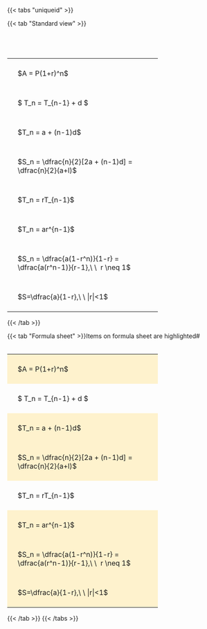 ---
---

{{< tabs "uniqueid" >}}

{{< tab "Standard view" >}}

#  
<br>
<style type="text/css">
#T_5a63f th.col_heading {
  text-align: left;
  font-size: 1em;
}
#T_5a63f td {
  text-align: left;
  font-size: 1em;
  padding: 1.5em;
}
#T_5a63f_row0_col0, #T_5a63f_row1_col0, #T_5a63f_row2_col0, #T_5a63f_row3_col0, #T_5a63f_row4_col0, #T_5a63f_row5_col0, #T_5a63f_row6_col0, #T_5a63f_row7_col0 {
  width: 300px;
  white-space: pre-wrap;
}
</style>
<table id="T_5a63f">
  <thead>
  </thead>
  <tbody>
    <tr>
      <td id="T_5a63f_row0_col0" class="data row0 col0" >$A = P(1+r)^n$</td>
    </tr>
    <tr>
      <td id="T_5a63f_row1_col0" class="data row1 col0" >$ T_n = T_{n-1} + d $</td>
    </tr>
    <tr>
      <td id="T_5a63f_row2_col0" class="data row2 col0" >$T_n = a + (n-1)d$</td>
    </tr>
    <tr>
      <td id="T_5a63f_row3_col0" class="data row3 col0" >$S_n = \dfrac{n}{2}[2a + (n-1)d] = \dfrac{n}{2}(a+l)$</td>
    </tr>
    <tr>
      <td id="T_5a63f_row4_col0" class="data row4 col0" >$T_n = rT_{n-1}$</td>
    </tr>
    <tr>
      <td id="T_5a63f_row5_col0" class="data row5 col0" >$T_n = ar^{n-1}$</td>
    </tr>
    <tr>
      <td id="T_5a63f_row6_col0" class="data row6 col0" >$S_n = \dfrac{a(1-r^n)}{1-r} = \dfrac{a(r^n-1)}{r-1},\ \  r \neq 1$</td>
    </tr>
    <tr>
      <td id="T_5a63f_row7_col0" class="data row7 col0" >$S=\dfrac{a}{1-r},\ \ |r|<1$</td>
    </tr>
  </tbody>
</table>
{{< /tab >}}

{{< tab "Formula sheet" >}}Items on formula sheet are highlighted#  
<br>
<style type="text/css">
#T_d416d th.col_heading {
  text-align: left;
  font-size: 1em;
}
#T_d416d td {
  text-align: left;
  font-size: 1em;
  padding: 1.5em;
}
#T_d416d_row0_col0, #T_d416d_row2_col0, #T_d416d_row3_col0, #T_d416d_row5_col0, #T_d416d_row6_col0, #T_d416d_row7_col0 {
  width: 300px;
  background-color: rgba(255,194,10, 0.2);
  white-space: pre-wrap;
}
#T_d416d_row1_col0, #T_d416d_row4_col0 {
  width: 300px;
  white-space: pre-wrap;
}
</style>
<table id="T_d416d">
  <thead>
  </thead>
  <tbody>
    <tr>
      <td id="T_d416d_row0_col0" class="data row0 col0" >$A = P(1+r)^n$</td>
    </tr>
    <tr>
      <td id="T_d416d_row1_col0" class="data row1 col0" >$ T_n = T_{n-1} + d $</td>
    </tr>
    <tr>
      <td id="T_d416d_row2_col0" class="data row2 col0" >$T_n = a + (n-1)d$</td>
    </tr>
    <tr>
      <td id="T_d416d_row3_col0" class="data row3 col0" >$S_n = \dfrac{n}{2}[2a + (n-1)d] = \dfrac{n}{2}(a+l)$</td>
    </tr>
    <tr>
      <td id="T_d416d_row4_col0" class="data row4 col0" >$T_n = rT_{n-1}$</td>
    </tr>
    <tr>
      <td id="T_d416d_row5_col0" class="data row5 col0" >$T_n = ar^{n-1}$</td>
    </tr>
    <tr>
      <td id="T_d416d_row6_col0" class="data row6 col0" >$S_n = \dfrac{a(1-r^n)}{1-r} = \dfrac{a(r^n-1)}{r-1},\ \  r \neq 1$</td>
    </tr>
    <tr>
      <td id="T_d416d_row7_col0" class="data row7 col0" >$S=\dfrac{a}{1-r},\ \ |r|<1$</td>
    </tr>
  </tbody>
</table>
{{< /tab >}}
{{< /tabs >}}